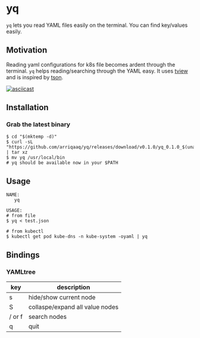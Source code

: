 # yq

`yq` lets you read YAML files easily on the terminal. You can find key/values easily.

## Motivation

Reading yaml configurations for k8s file becomes ardent through the terminal. `yq` helps reading/searching through the YAML easy. It uses [tview](https://github.com/rivo/tview) and is inspired by [tson](https://github.com/skanehira/tson).

[![asciicast](https://asciinema.org/a/KHvEQmiSnBNWOiGsPKE4v9Om3.png)](https://asciinema.org/a/KHvEQmiSnBNWOiGsPKE4v9Om3)

## Installation


### Grab the latest binary

```shell
$ cd "$(mktemp -d)"
$ curl -sL "https://github.com/arriqaaq/yq/releases/download/v0.1.0/yq_0.1.0_$(uname)_amd64.tar.gz" | tar xz
$ mv yq /usr/local/bin
# yq should be available now in your $PATH
```

## Usage

```shell
NAME:
   yq 

USAGE:
# from file
$ yq < test.json

# from kubectl
$ kubectl get pod kube-dns -n kube-system -oyaml | yq
```

## Bindings
### YAMLtree 

| key    | description                    |
|--------|--------------------------------|
| s      | hide/show current node              |
| S      | collaspe/expand all value nodes           |
| / or f | search nodes                   |
| q | quit                   |
